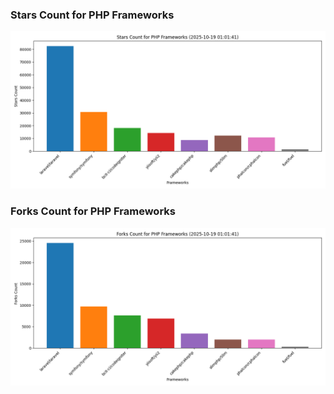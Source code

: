 ### Stars Count for PHP Frameworks

![Stars Chart](./archive/charts/20251019010141_stars_count.png)

### Forks Count for PHP Frameworks

![Forks Chart](./archive/charts/20251019010141_forks_count.png)

